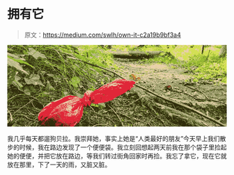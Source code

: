 # 拥有它

> 原文：<https://medium.com/swlh/own-it-c2a19b9bf3a4>

![](img/f411f7b9d58ac5399cdaaccaf8eade1d.png)

我几乎每天都遛狗贝拉。我崇拜她，事实上她是“人类最好的朋友”今天早上我们散步的时候，我在路边发现了一个便便袋。我立刻回想起两天前我在那个袋子里捡起她的便便，并把它放在路边，等我们转过街角回家时再捡。我忘了拿它，现在它就放在那里，下了一天的雨，又脏又脏。
